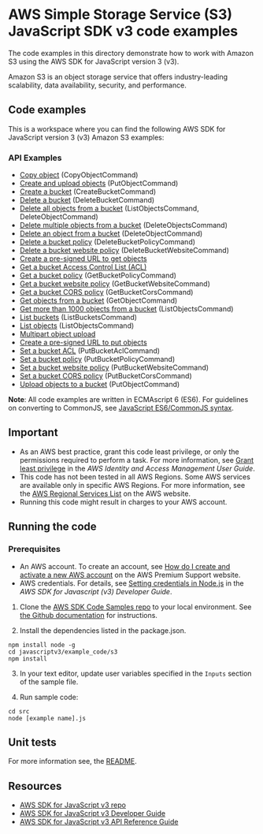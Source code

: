 #  AWS Simple Storage Service (S3) JavaScript SDK v3 code examples
The code examples in this directory demonstrate how to work with Amazon S3 using the AWS SDK for JavaScript version 3 (v3).

Amazon S3 is an object storage service that offers industry-leading scalability, data availability, security, and performance.

## Code examples
This is a workspace where you can find the following AWS SDK for JavaScript version 3 (v3) Amazon S3 examples: 

### API Examples
- [Copy object](src/s3_copyobject.js) (CopyObjectCommand)
- [Create and upload objects](src/s3_create_and_upload_objects.js) (PutObjectCommand)
- [Create a bucket](src/s3_createbucket.js) (CreateBucketCommand)
- [Delete a bucket](src/s3_deletebucket.js) (DeleteBucketCommand)
- [Delete all objects from a bucket](src/s3_delete_all_objects.js) (ListObjectsCommand, DeleteObjectCommand)
- [Delete multiple objects from a bucket](src/s3_delete_multiple_objects.js) (DeleteObjectsCommand)
- [Delete an object from a bucket](src/s3_delete_object.js) (DeleteObjectCommand)
- [Delete a bucket policy](src/s3_deletebucketpolicy.js) (DeleteBucketPolicyCommand)
- [Delete a bucket website policy](src/s3_deletebucketwebsite.js) (DeleteBucketWebsiteCommand)
- [Create a pre-signed URL to get objects](src/s3_get_presignedURL.js)
- [Get a bucket Access Control List (ACL)](src/s3_getbucketacl.js)
- [Get a bucket policy](src/s3_getbucketpolicy.js) (GetBucketPolicyCommand)
- [Get a bucket website policy](src/s3_getbucketwebsite.js) (GetBucketWebsiteCommand)
- [Get a bucket CORS policy](src/s3_getcors.js) (GetBucketCorsCommand)
- [Get objects from a bucket](src/s3_getobject.js) (GetObjectCommand)
- [Get more than 1000 objects from a bucket](src/s3_list1000plusobjects.js) (ListObjectsCommand)
- [List buckets](src/s3_listbuckets.js) (ListBucketsCommand)
- [List objects](src/s3_listobjects.js) (ListObjectsCommand)
- [Multipart object upload](src/s3_multipartupload.js)
- [Create a pre-signed URL to put objects](src/s3_put_presignedURL.js)
- [Set a bucket ACL](src/s3_putbucketacl.js) (PutBucketAclCommand)
- [Set a bucket policy](src/s3_putbucketpolicy.js) (PutBucketPolicyCommand)
- [Set a bucket website policy](src/s3_setbucketwebsite.js) (PutBucketWebsiteCommand)
- [Set a bucket CORS policy](src/s3_setcors.js) (PutBucketCorsCommand)
- [Upload objects to a bucket](src/s3_upload_object.js) (PutObjectCommand)

**Note**: All code examples are written in ECMAscript 6 (ES6). For guidelines on converting to CommonJS, see 
[JavaScript ES6/CommonJS syntax](https://docs.aws.amazon.com/sdk-for-javascript/v3/developer-guide/sdk-examples-javascript-syntax.html).

## Important

- As an AWS best practice, grant this code least privilege, or only the
  permissions required to perform a task. For more information, see
  [Grant least privilege](https://docs.aws.amazon.com/IAM/latest/UserGuide/best-practices.html#grant-least-privilege)
  in the *AWS Identity and Access Management User Guide*.
- This code has not been tested in all AWS Regions. Some AWS services are
  available only in specific AWS Regions. For more information, see the
  [AWS Regional Services List](https://aws.amazon.com/about-aws/global-infrastructure/regional-product-services/)
  on the AWS website.
- Running this code might result in charges to your AWS account.

## Running the code

### Prerequisites
- An AWS account. To create an account, see [How do I create and activate a new AWS account](https://aws.amazon.com/premiumsupport/knowledge-center/create-and-activate-aws-account/) on the AWS Premium Support website.
- AWS credentials. For details, see  [Setting credentials in Node.js](https://docs.aws.amazon.com/sdk-for-javascript/v3/developer-guide/setting-credentials-node.html) in the
  *AWS SDK for Javascript (v3) Developer Guide*.

1. Clone the [AWS SDK Code Samples repo](https://github.com/awsdocs/aws-doc-sdk-examples) to your local environment. See [the Github documentation](https://docs.github.com/en/github/creating-cloning-and-archiving-repositories/cloning-a-repository) for instructions.

2. Install the dependencies listed in the package.json.

```
npm install node -g
cd javascriptv3/example_code/s3
npm install
```
3. In your text editor, update user variables specified in the ```Inputs``` section of the sample file.

4. Run sample code:
```
cd src
node [example name].js
```

## Unit tests
For more information see, the [README](../README.rst).

## Resources
- [AWS SDK for JavaScript v3 repo](https://github.com/aws/aws-sdk-js-v3)
- [AWS SDK for JavaScript v3 Developer Guide](https://docs.aws.amazon.com/sdk-for-javascript/v3/developer-guide/s3-examples.html)
- [AWS SDK for JavaScript v3 API Reference Guide](https://docs.aws.amazon.com/AWSJavaScriptSDK/v3/latest/clients/client-s3/index.html) 
